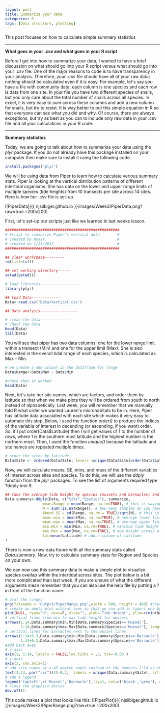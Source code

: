 ```yaml
---
layout: post
title: Summarize your data
categories: R
tags: [Data structure, plotting]
---
```

This post focuses on how to calculate simple summary statistics

----------

**What goes in your .csv and what goes in your R script** 
  
Before I get into how to summarize your data, I wanted to have a brief discussion on what should go into your R script versus what should go into your .csv file. One of the major reasons to code is to have transparency in your analysis.  Therefore, your .csv file should have all of your raw data; nothing should be calculated even if it is easy.  For example, let's say you have a file with community data: each column is one species and each row is data from one site. In your file you have two different species of snails, but you only care about the total number of snails across all species.  In excel, it is very easy to sum across these columns and add a new column for snails, but try to resist. It is way better to put this simple equation in R so that everyone can see what you did and why. Of course, there are always exceptions, but try as best as you can to include only raw data in your .csv file and all your calculations in your R code.  

----------
**Summary statistics**

Today, we are going to talk about how to summarize your data using the *plyr* package. If you do not already have this package installed on your computer then make sure to install it using the following code.

```R
install.packages('plyr')
```

We will be using data from Piper to learn how to calculate various summary stats. Piper is looking at the vertical distribution patterns of different intertidal organisms. She has data on the lower and upper range limits of multiple species (tide heights) from 10 transects per site across 14 sites. Here is how her .csv file is set-up.   

![PiperData]({{ njsilbiger.github.io }}/images/Week3/PiperData.png?raw=true =200x200)

First, let's set-up our scripts just like we learned in last weeks lesson.

```R
#################################################### 
# Script to summarize Piper's vertical data        #
# Created by Nyssa                                 #
# created on 1/23/2017                             #
####################################################

## clear workspace---------
rm(list=ls())

## set working directory------
setwd(getwd())

# load libraries------------------
library(plyr)

## Load Data-------------
Data<-read.csv('Data/Vertical.csv')

## Data analysis-----------------

# clean the data--------------
# check the data
head(Data)
tail(Data)
```
You will see that piper has two data columns: one for the lower range limit within a transect (Min) and one for the upper limit (Max).  She is also interested in the overall tidal range of each species, which is calculated as Max - Min.

```R
# we create a new column in the dataframe for range
Data$Range<-Data$Max - Data$Min

#check that it worked
head(Data)
```
Next, let's take her site names, which are factors, and order them by latitude so that when we make plots they will be ordered from south to north instead of alphabetically. Last week, you will remember that we manually told R what order we wanted Lauren's microhabitats to be in. Here, Piper has latitude data associated with each site which makes it very easy to automate this step. Below, I used the function *order()* to produce the indices of the variable of interest in decending (or ascending, if you want) order. So, if I put order(Data$Latitude) then I will get values of 1 to the number of rows, where 1 is the southern most latitude and the highest number is the northern most. Then, I used the function *unique()* because the latitude and site names are repeated multiple times. 

```R
# order the sites by latitude
Data$Site <- ordered(Data$Site, levels =unique(Data$Site[order(Data$Latitude)]) )

```

Now, we will calculate means, SE, mins, and maxs of the different variables of interest across sites and species. To do this, we will use the *ddply* function from the *plyr* packages. To see the list of arguments required type ?ddply into R.

```R
## take the average tide height by species (mussels and barnacles) and site
Data.summary<-ddply(Data, c("Site","Species"), summarize,
                 mean.Range = mean(Range, na.rm=TRUE), # this is saying to take the mean range and ignore missing data if there is any
                 N = sum(!is.na(Range)), # how many samples do you have (code says what is not a missing value and sum the counts)
                 Abund.SE = sd(Range, na.rm = TRUE)/sqrt(N), # this is the standard error,
                 mean.min = mean(Min, na.rm=TRUE), # average lower limit across transects per site and species
                 mean.max = mean(Max, na.rm=TRUE), # average upper limit
                 min.Min = min(Min, na.rm=TRUE), # minimum tide height across all transects within a site
                 max.Max = max(Max, na.rm=TRUE), # max height across all transects
                 lat=mean(Latitude) # add a column of latitude
)
```

There is now a new data frame with all the summary stats called *Data.summary*. Now, try to calculate summary stats for Region and Species on your own.

We can now use this summary data to make a simple plot to visualize species overlap within the intertidal across sites. The plot below is a bit more complicated than last week. If you are unsure of what the different arguments mean remember that you can also use the help file by putting a ? in front of the function name.

```R
# plot the ranges
png(filename = 'Output/PiperRange.png',width = 580, height = 480) #create a .png file
# create an empty plot without axes so that we can add in layers one by one
plot(NULL, type="n", axes=F, xlab="", ylab='Tide Height', ylim=c(min(Data$Min),max(Data$Max, na.rm=TRUE)), xlim=c(1,14), cex.axis=0.5, cex.lab=1)
# vertical lines from min to max tide height for mussels
arrows(1:14,Data.summary$min.Min[Data.summary$Species=='Mussel'],
       1:14,Data.summary$max.Max[Data.summary$Species=='Mussel'], length=0, angle=90, code=3, lwd=3)
# vertical lines for barnacles next to the mussel lines
arrows(1:14+0.3,Data.summary$min.Min[Data.summary$Species=='Barnacle'],
       1:14+0.3,Data.summary$max.Max[Data.summary$Species=='Barnacle'], length=0, angle=90, code=3, lwd=3, col='grey')
#add back axes
# x-axis
axis(1, 1:14, labels = FALSE,lwd.ticks = .5, tck=-0.03 )
# y-axis
axis(2, cex.axis=1)
# add site names at a 45 degree angle instead of the numbers 1:14 on the x-axis
text(1:14, par("usr")[3]-0.2,  labels = unique(Data.summary$Site), srt = 45, pos = 1, xpd = TRUE)
# add a legend
legend('topleft',c('Mussel','Barnacle'),lty=1, col=c('black','grey'), cex=0.75, bty='n')
# close the graphics device
dev.off()
```

This code makes a plot that looks like this:
![PiperPlot]({{ njsilbiger.github.io }}/images/Week3/PiperRange.png?raw=true =200x200)
